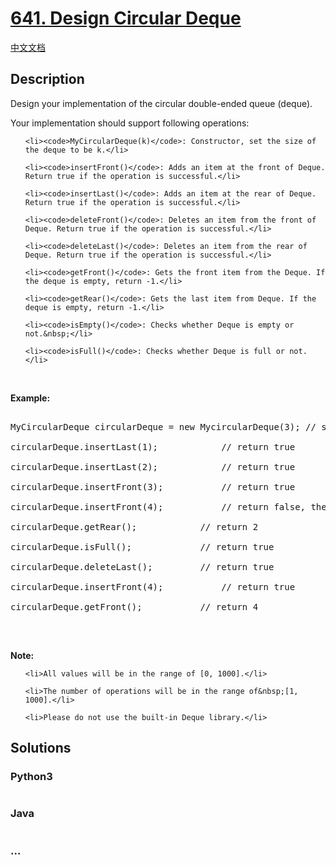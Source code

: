 # [641. Design Circular Deque](https://leetcode.com/problems/design-circular-deque)

[中文文档](/solution/0600-0699/0641.Design%20Circular%20Deque/README.md)

## Description

<p>Design your implementation of the circular double-ended queue (deque).</p>

<p>Your implementation should support following operations:</p>

<ul>

    <li><code>MyCircularDeque(k)</code>: Constructor, set the size of the deque to be k.</li>

    <li><code>insertFront()</code>: Adds an item at the front of Deque. Return true if the operation is successful.</li>

    <li><code>insertLast()</code>: Adds an item at the rear of Deque. Return true if the operation is successful.</li>

    <li><code>deleteFront()</code>: Deletes an item from the front of Deque. Return true if the operation is successful.</li>

    <li><code>deleteLast()</code>: Deletes an item from the rear of Deque. Return true if the operation is successful.</li>

    <li><code>getFront()</code>: Gets the front item from the Deque. If the deque is empty, return -1.</li>

    <li><code>getRear()</code>: Gets the last item from Deque. If the deque is empty, return -1.</li>

    <li><code>isEmpty()</code>: Checks whether Deque is empty or not.&nbsp;</li>

    <li><code>isFull()</code>: Checks whether Deque is full or not.</li>

</ul>

<p>&nbsp;</p>

<p><strong>Example:</strong></p>

<pre>

MyCircularDeque circularDeque = new MycircularDeque(3); // set the size to be 3

circularDeque.insertLast(1);			// return true

circularDeque.insertLast(2);			// return true

circularDeque.insertFront(3);			// return true

circularDeque.insertFront(4);			// return false, the queue is full

circularDeque.getRear();  			// return 2

circularDeque.isFull();				// return true

circularDeque.deleteLast();			// return true

circularDeque.insertFront(4);			// return true

circularDeque.getFront();			// return 4

</pre>

<p>&nbsp;</p>

<p><strong>Note:</strong></p>

<ul>

    <li>All values will be in the range of [0, 1000].</li>

    <li>The number of operations will be in the range of&nbsp;[1, 1000].</li>

    <li>Please do not use the built-in Deque library.</li>

</ul>

## Solutions

<!-- tabs:start -->

### **Python3**

```python

```

### **Java**

```java

```

### **...**

```

```

<!-- tabs:end -->
